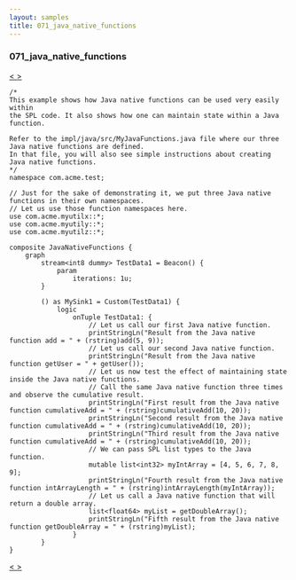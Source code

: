 ```yaml
---
layout: samples
title: 071_java_native_functions
---
```


### 071_java_native_functions

<div class="sampleNav"><a class="button" href="../070_convert_block_data_into_tuples_using_parse_ConvertBlockDataWithParse.spl/"> < </a><a class="button" href="../072_using_streams_rest_apis_UsingStreamsRestApis.spl/"> > </a>
</div>

~~~~~~
/*
This example shows how Java native functions can be used very easily within
the SPL code. It also shows how one can maintain state within a Java function.

Refer to the impl/java/src/MyJavaFunctions.java file where our three Java native functions are defined.
In that file, you will also see simple instructions about creating Java native functions.
*/
namespace com.acme.test;

// Just for the sake of demonstrating it, we put three Java native functions in their own namespaces.
// Let us use those function namespaces here.
use com.acme.myutilx::*;
use com.acme.myutily::*;
use com.acme.myutilz::*;

composite JavaNativeFunctions {
	graph
		stream<int8 dummy> TestData1 = Beacon() {
			param
				iterations: 1u;
		}
		
		() as MySink1 = Custom(TestData1) {
			logic
				onTuple TestData1: {
					// Let us call our first Java native function.
					printStringLn("Result from the Java native function add = " + (rstring)add(5, 9));
					// Let us call our second Java native function.
					printStringLn("Result from the Java native function getUser = " + getUser());
					// Let us now test the effect of maintaining state inside the Java native functions.
					// Call the same Java native function three times and observe the cumulative result.
					printStringLn("First result from the Java native function cumulativeAdd = " + (rstring)cumulativeAdd(10, 20));
					printStringLn("Second result from the Java native function cumulativeAdd = " + (rstring)cumulativeAdd(10, 20));
					printStringLn("Third result from the Java native function cumulativeAdd = " + (rstring)cumulativeAdd(10, 20));
					// We can pass SPL list types to the Java function.
					mutable list<int32> myIntArray = [4, 5, 6, 7, 8, 9];
					printStringLn("Fourth result from the Java native function intArrayLength = " + (rstring)intArrayLength(myIntArray));
					// Let us call a Java native function that will return a double array.
					list<float64> myList = getDoubleArray();
					printStringLn("Fifth result from the Java native function getDoubleArray = " + (rstring)myList);
				}
		}
}

~~~~~~

<div class="sampleNav"><a class="button" href="../070_convert_block_data_into_tuples_using_parse_ConvertBlockDataWithParse.spl/"> < </a><a class="button" href="../072_using_streams_rest_apis_UsingStreamsRestApis.spl/"> > </a>
</div>

